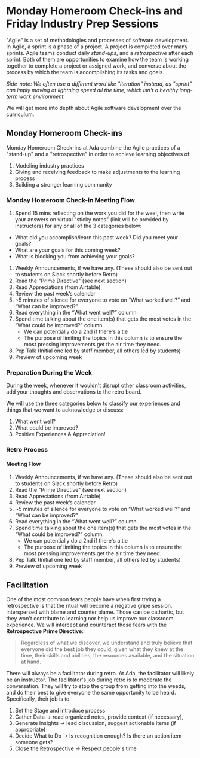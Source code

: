 # Monday Homeroom Check-ins and Friday Industry Prep Sessions

"Agile" is a set of methodologies and processes of software development. In Agile, a sprint is a phase of a project. A project is completed over many sprints. Agile teams conduct daily _stand-ups_, and a _retrospective_ after each sprint. Both of them are opportunities to examine how the team is working together to complete a project or assigned work, and converse about the process by which the team is accomplishing its tasks and goals.

_Side-note: We often use a different word like "iteration" instead, as "sprint" can imply moving at lightning speed all the time, which isn't a healthy long-term work environment._

We will get more into depth about Agile software development over the curriculum.

## Monday Homeroom Check-ins

Monday Homeroom Check-ins at Ada combine the Agile practices of a "stand-up" and a "retrospective" in order to achieve learning objectives of:

1. Modeling industry practices
2. Giving and receiving feedback to make adjustments to the learning process
3. Building a stronger learning community

### Monday Homeroom Check-in Meeting Flow

1. Spend 15 mins reflecting on the work you did for the weel, then write your answers on virtual "sticky notes" (link will be provided by instructors) for any or all of the 3 categories below:

 - What did you accomplish/learn this past week? Did you meet your goals?
 - What are your goals for this coming week? 
 - What is blocking you from achieving your goals?


1. Weekly Announcements, if we have any. (These should also be sent out to students on Slack shortly before Retro)
1. Read the "Prime Directive" (see next section)
1. Read Appreciations (from Airtable)
1. Review the past week’s calendar
1. ~5 minutes of silence for everyone to vote on “What worked well?” and “What can be improved?”
1. Read everything in the “What went well?” column
1. Spend time talking about the one item(s) that gets the most votes in the “What could be improved?” column.
   - We can potentially do a 2nd if there's a tie
   - The purpose of limiting the topics in this column is to ensure the most pressing improvements get the air time they need.
1. Pep Talk (Initial one led by staff member, all others led by students)
1. Preview of upcoming week


### Preparation During the Week

During the week, whenever it wouldn't disrupt other classroom activities, add your thoughts and observations to the retro board. 

We will use the three categories below to classify our experiences and things that we want to acknowledge or discuss:

1. What went well?
1. What could be improved?
1. Positive Experiences & Appreciation!


### Retro Process


#### Meeting Flow

1. Weekly Announcements, if we have any. (These should also be sent out to students on Slack shortly before Retro)
1. Read the "Prime Directive" (see next section)
1. Read Appreciations (from Airtable)
1. Review the past week’s calendar
1. ~5 minutes of silence for everyone to vote on “What worked well?” and “What can be improved?”
1. Read everything in the “What went well?” column
1. Spend time talking about the one item(s) that gets the most votes in the “What could be improved?” column.
   - We can potentially do a 2nd if there's a tie
   - The purpose of limiting the topics in this column is to ensure the most pressing improvements get the air time they need.
1. Pep Talk (Initial one led by staff member, all others led by students)
1. Preview of upcoming week

## Facilitation

One of the most common fears people have when first trying a retrospective is that the ritual will become a negative gripe session, interspersed with blame and counter blame. Those can be cathartic, but they won't contribute to learning nor help us improve our classroom experience. We will intercept and counteract those fears with the **Retrospective Prime Directive**:

> Regardless of what we discover, we understand and truly believe that everyone did the best job they could, given what they knew at the time, their skills and abilities, the resources available, and the situation at hand.

There will always be a facilitator during retro. At Ada, the facilitator will likely be an instructor. The facilitator's job during retro is to moderate the conversation. They will try to stop the group from getting into the weeds, and do their best to give everyone the same opportunity to be heard. Specifically, their job is to:

1. Set the Stage and introduce process
1. Gather Data -> read organized notes, provide context (if necessary),
1. Generate Insights -> lead discussion, suggest actionable items (if appropriate)
1. Decide What to Do -> Is recognition enough? Is there an action item someone gets?
1. Close the Retrospective -> Respect people's time
